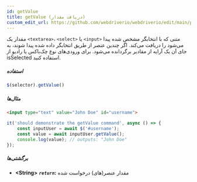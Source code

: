 ```yaml
---
id: getValue
title: getValue (دریافت مقدار)
custom_edit_url: https://github.com/webdriverio/webdriverio/edit/main/packages/webdriverio/src/commands/element/getValue.ts
---
```


مقدار یک `<textarea>`، `<select>` یا `<input>` متنی که با انتخابگر مشخص شده پیدا می‌شود را دریافت می‌کند.
اگر چندین عنصر از طریق انتخابگر داده شده پیدا شوند، به جای آن یک آرایه از مقادیر برگردانده می‌شود.
برای ورودی‌های نوع چک‌باکس یا رادیو از isSelected استفاده کنید.

##### استفاده

```js
$(selector).getValue()
```

##### مثال‌ها

```html title="index.html"
<input type="text" value="John Doe" id="username">
```

```js title="getValue.js"
it('should demonstrate the getValue command', async () => {
    const inputUser = await $('#username');
    const value = await inputUser.getValue();
    console.log(value); // outputs: "John Doe"
});
```

##### برگشتی‌ها

- **&lt;String&gt;**
            **<code><var>return</var></code>:**   مقدار عنصر(های) درخواست شده    